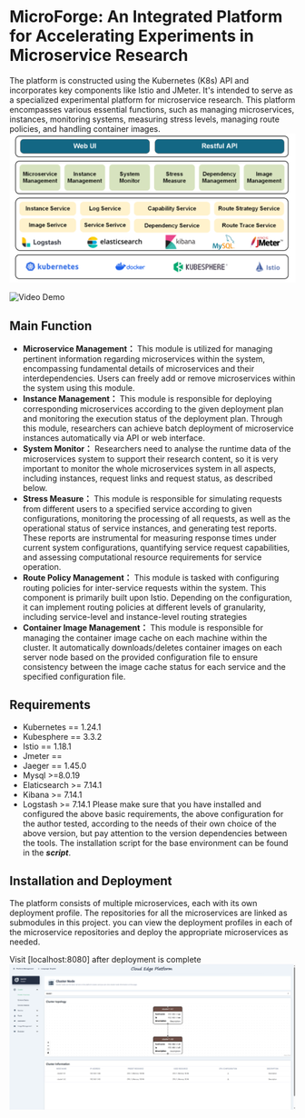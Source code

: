 # MicroForge: An Integrated Platform for Accelerating Experiments in Microservice Research

The platform is constructed using the Kubernetes (K8s) API and incorporates key components like Istio and JMeter. It's intended to serve as a specialized experimental platform for microservice research. This platform encompasses various essential functions, such as managing microservices, instances, monitoring systems, measuring stress levels, managing route policies, and handling container images.
![[Architectural Design of MicroForge]](pic/Architectural.png)

![Video Demo](https://youtu.be/FHmNcsySrBc)

## Main Function

- **Microservice Management：** This module is utilized for managing pertinent information regarding microservices within the system, encompassing fundamental details of microservices and their interdependencies. Users can freely add or remove microservices within the system using this module.
- **Instance Management：** This module is responsible for deploying corresponding microservices according to the given deployment plan and monitoring the execution status of the deployment plan. Through this module, researchers can achieve batch deployment of microservice instances automatically via API or web interface.
- **System Monitor：** Researchers need to analyse the runtime data of the microservices system to support their research content, so it is very important to monitor the whole microservices system in all aspects, including instances, request links and request status, as described below.
- **Stress Measure：** This module is responsible for simulating requests from different users to a specified service according to given configurations, monitoring the processing of all requests, as well as the operational status of service instances, and generating test reports. These reports are instrumental for measuring response times under current system configurations, quantifying service request capabilities, and assessing computational resource requirements for service operation.
- **Route Policy Management：** This module is tasked with configuring routing policies for inter-service requests within the system. This component is primarily built upon Istio. Depending on the configuration, it can implement routing policies at different levels of granularity, including service-level and instance-level routing strategies
- **Container Image Management：** This module is responsible for managing the container image cache on each machine within the cluster. It automatically downloads/deletes container images on each server node based on the provided configuration file to ensure consistency between the image cache status for each service and the specified configuration file.
## Requirements
- Kubernetes == 1.24.1
- Kubesphere == 3.3.2
- Istio == 1.18.1
- Jmeter ==
- Jaeger == 1.45.0
- Mysql >=8.0.19
- Elaticsearch >= 7.14.1
- Kibana >= 7.14.1
- Logstash >= 7.14.1
  Please make sure that you have installed and configured the above basic requirements, the above configuration for the author tested, according to the needs of their own choice of the above version, but pay attention to the version dependencies between the tools. The installation script for the base environment can be found in the **_script_**.
## Installation and Deployment
The platform consists of multiple microservices, each with its own deployment profile. The repositories for all the microservices are linked as submodules in this project. you can view the deployment profiles in each of the microservice repositories and deploy the appropriate microservices as needed.

Visit [localhost:8080] after deployment is complete
![[FrontEnd]](pic/FrontEnd.png)
